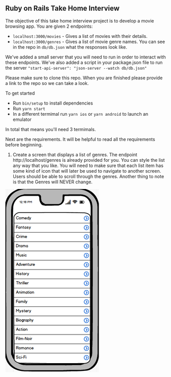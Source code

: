 ## Ruby on Rails Take Home Interview

The objective of this take home interview project is to develop a movie browsing app. 
You are given 2 endpoints:
- `localhost:3000/movies` - Gives a list of movies with their details.
- `localhost:3000/genres` - Gives a list of movie genre names.
You can see in the repo in `db/db.json` what the responses look like. 

We've added a small server that you will need to run in order to interact with these endpoints. We've also added a script in your package.json file to run the server `"start-api-server": "json-server --watch db/db.json"`

Please make sure to clone this repo. When you are finished please provide a link to the repo so we can take a look.

To get started  
- Run `bin/setup` to install dependencies
- Run `yarn start`
- In a different termimal run `yarn ios` or `yarn android` to launch an emulator

In total that means you'll need 3 termimals. 

Next are the requirements. It will be helpful to read all the requirements before beginning.

1. Create a screen that displays a list of genres. The endpoint http://localhost/genres is already provided for you. You can style the list any way that you like. You will need to make sure that each list item has some kind of icon that will later be used to navigate to another screen. Users should be able to scroll through the genres. Another thing to note is that the Genres will NEVER change. 

![Genres List](/screen-images/genres-list.png)





  




